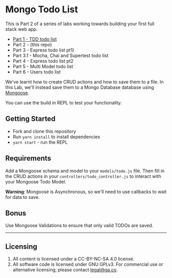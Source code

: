 # Mongo Todo List

This is Part 2 of a series of labs working towards building your first full stack web app.

- [Part 1 - TDD todo list](https://github.com/wdi-sg/tdd-todo-list)
- Part 2 - (this repo)
- Part 3 - Express todo list pt1)
- Part 3.1 - Mocha, Chai and Supertest todo list
- Part 4 - Express todo list pt2
- Part 5 - Multi Model todo list
- Part 6 - Users todo list

We've learnt how to create CRUD actions and how to save them to a file. In this Lab, we'll instead save them to a Mongo Database database using [Mongoose](https://jeremiahalex.gitbooks.io/wdi-sg/content/05-express/express-mongoose/readme.html).

You can use the build in REPL to test your functionality.

## Getting Started

* Fork and clone this repository
* Run `yarn install` to install dependencies
* `yarn start` - run the REPL

## Requirements

Add a Mongoose schema and model to your `models/todo.js` file. Then fill in the CRUD actions in your `controllers/todo_controller.js` to interact with your Mongoose Todo Model.

__Warning__: Mongoose is Asynchronous, so we'll need to use callbacks to wait for data to save.

## Bonus

Use Mongoose Validations to ensure that only valid TODOs are saved.

---

## Licensing
1. All content is licensed under a CC-BY-NC-SA 4.0 license.
2. All software code is licensed under GNU GPLv3. For commercial use or alternative licensing, please contact legal@ga.co.
